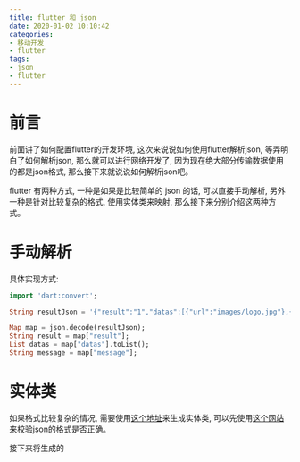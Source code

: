 ```yaml
---
title: flutter 和 json
date: 2020-01-02 10:10:42
categories:
- 移动开发
- flutter
tags:
- json
- flutter
---
```


# 前言

前面讲了如何配置flutter的开发环境, 这次来说说如何使用flutter解析json, 等弄明白了如何解析json, 那么就可以进行网络开发了, 因为现在绝大部分传输数据使用的都是json格式, 那么接下来就说说如何解析json吧。

flutter 有两种方式, 一种是如果是比较简单的 json 的话, 可以直接手动解析, 另外一种是针对比较复杂的格式, 使用实体类来映射, 那么接下来分别介绍这两种方式。

<!--more-->

# 手动解析

具体实现方式:

```dart
import 'dart:convert';

String resultJson = '{"result":"1","datas":[{"url":"images/logo.jpg"},{"url":"images/logo1.jpg"}],"message":"success"}';

Map map = json.decode(resultJson);
String result = map["result"];
List datas = map["datas"].toList();
String message = map["message"];
```

# 实体类

如果格式比较复杂的情况, 需要使用[这个地址](https://javiercbk.github.io/json_to_dart)来生成实体类, 可以先使用[这个网站](http://www.bejson.com)来校验json的格式是否正确。

接下来将生成的
